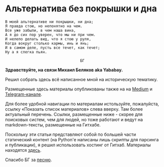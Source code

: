 # Альтернатива без покрышки и дна

```
В моей альтернативе ни покрышки, ни дна;
Я правда стою, но непонятно на чем.
Все уже забыли, в чем наша вина,
А я до сих пор уверен, что мы ни при чем.
И нелепо делать вид, что я стою у руля,
Когда вокруг столько кармы, инь и янь;
И в самом деле, пусть все течет, как течет;
Ну а я слегка пьян. 

                                  БГ
```

**Здравствуйте, на связи Михаил Беляков aka Yababay.**

Решил собрать здесь всё написанное мной на историческую тематику.

Размещенные здесь материалы опубликованы также на
на [Medium](https://yababay.medium.com) и [Telegram-канале](https://t.me/barn_yababay_ru).

Для более удобной навигации по материалам истользуйте, пожалуйста,
ссылку &laquo;Показать список материалов&raquo; слева вверху. Там более актуальный перечень.
Ссылки, размещенные ниже - скорее для поисковых систем, чем для людей, но тоже работают и ведут на 
markdown-тексты, размещенные на Гитхабе. 

Поскольку эти статьи представляют собой по большей части статический контент
(на Python'е написаны лишь скрипты для парсинга и публикации),
я решил использовать хостинг от Гитхаб. Материалы находятся [здесь](https://yababay.github.io/humanitarian-blog/).

Спасибо БГ за [песню](https://www.youtube.com/embed/raoyqp0Z1MM).

